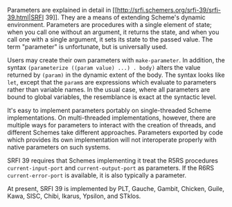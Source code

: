 Parameters are explained in detail in [[http://srfi.schemers.org/srfi-39/srfi-39.html|SRFI 39]].  They are a means of extending Scheme's dynamic environment.  Parameters are procedures with a single element of state; when you call one without an argument, it returns the state, and when you call one with a single argument, it sets its state to the passed value.  The term "parameter" is unfortunate, but is universally used.

Users may create their own parameters with `make-parameter`.  In addition, the syntax `(parameterize ((param value) ...) . body)` alters the value  returned by `(param)` in the dynamic extent of the body.  The syntax looks like `let`, except that the `param`s are expressions which evaluate to parameters rather than variable names.  In the usual case, where all parameters are bound to global variables, the resemblance is exact at the syntactic level.

It's easy to implement parameters portably on single-threaded Scheme implementations.  On multi-threaded implementations, however, there are multiple ways for parameters to interact with the creation of threads, and different Schemes take different approaches.  Parameters exported by code which provides its own implementation will not interoperate properly with native parameters on such systems.

SRFI 39 requires that Schemes implementing it treat the R5RS procedures `current-input-port` and `current-output-port` as parameters.  If the R6RS `current-error-port` is available, it is also typically a parameter.

At present, SRFI 39 is implemented by PLT, Gauche, Gambit, Chicken, Guile, Kawa, SISC, Chibi, Ikarus, Ypsilon, and STklos.
